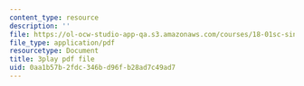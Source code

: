 ```yaml
---
content_type: resource
description: ''
file: https://ol-ocw-studio-app-qa.s3.amazonaws.com/courses/18-01sc-single-variable-calculus-fall-2010/0aa1b57b2fdc346bd96fb28ad7c49ad7_KhwQKE_tld0.pdf
file_type: application/pdf
resourcetype: Document
title: 3play pdf file
uid: 0aa1b57b-2fdc-346b-d96f-b28ad7c49ad7
---
```

